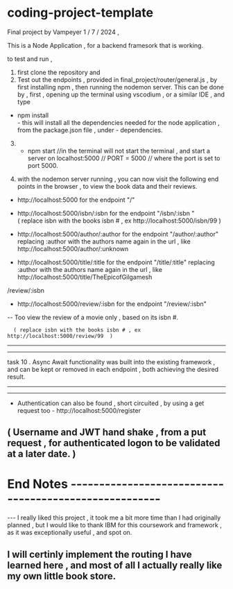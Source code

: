 # coding-project-template


Final  project by Vampeyer 
1 / 7 / 2024 , 

This is a Node Application , for a backend framesork that is working. 

to test and run ,

1. first clone the repository and  
2. Test out the endpoints , provided in  final_project/router/general.js , by first installing npm , then running the nodemon server. 
This can be done by ,  first  , opening up the terminal using vscodium , or a similar IDE , and type  

 - npm install         
                        - this will install all the dependencies needed for the node application , from the package.json  file , under - dependencies.  

3. -  npm start    //in the terminal will not start the terminal , and start a server on localhost:5000    // PORT = 5000  //  where the port is set to port 5000. 

4. with the nodemon server running , you can now visit the following end points in the browser , to view the book data and their reviews. 

 - http://localhost:5000   for the endpoint "/"
  
  - http://localhost:5000/isbn/:isbn   for the endpoint "/isbn/:isbn "  
      ( replace isbn with the books isbn # , ex http://localhost:5000/isbn/99  )


   - http://localhost:5000/author/:author   for the endpoint "/author/:author"
     replacing :author with the authors name again in the url , like 
        http://localhost:5000/author/:unknown


 - http://localhost:5000/title/:title   for the endpoint "/title/:title" 
        replacing :author with the authors name again in the url , like 
        http://localhost:5000/title/TheEpicofGilgamesh

    
/review/:isbn

   - http://localhost:5000/review/:isbn   for the endpoint "/review/:isbn" 

   -- Too view the review of a movie only , based on its isbn #. 

      ( replace isbn with the books isbn # , ex http://localhost:5000/review/99  ) 

---------------------------------------------------------------------

- - - - - - - - - - - - - - - - - - - - - - - - - - - - - - - 
task 10 . 
Async Await functionality was built into the existing framework , and can be kept or removed in each endpoint , both achieving the desired result. 
- - - - - - - - - - - - - - - - - - - - - - - - - - - - - - - 


----------------------------------------------------------------------
- Authentication can also be found ,  short circuited , by using a get request  too  - http://localhost:5000/register


(  Username and JWT hand shake , from a put request  , for authenticated logon to be validated at a later date.    )  
------------------------------------------------------------------------


# End Notes  ------------------------------------------------------

--- I really liked this project , it took me a bit more time than I had originally planned , but I would like to thank IBM for this coursework and framework , as it was exceptionally useful , and spot on. 



I will certinly implement the routing I have learned here , and most of all I actually really like my own little book store.  
------------------------------------------------------------------------




